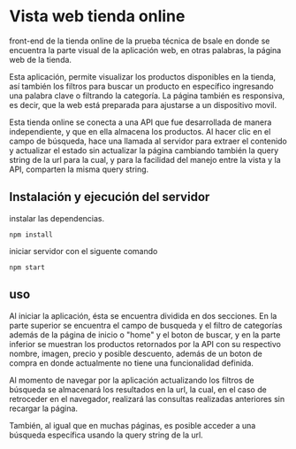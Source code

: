 # Vista web tienda online

front-end de la tienda online de la prueba técnica de bsale en donde se encuentra la parte visual de la aplicación web, en otras palabras, la página web de la tienda.

Esta aplicación, permite visualizar los productos disponibles en la tienda, así también los filtros para buscar un producto en específico ingresando una palabra clave o filtrando la categoría. La página también es responsiva, es decir, que la web está preparada para ajustarse a un dispositivo movil.

Esta tienda online se conecta a una API que fue desarrollada de manera independiente, y que en ella almacena los productos. Al hacer clic en el campo de búsqueda, hace una llamada al servidor para extraer el contenido y actualizar el estado sin actualizar la página cambiando también la query string de la url para la cual, y para la facilidad del manejo entre la vista y la API, comparten la misma query string.


## Instalación y ejecución del servidor


instalar las dependencias.
```
npm install
```

iniciar servidor con el siguente comando

```
npm start
```

## uso

Al iniciar la aplicación, ésta se encuentra dividida en dos secciones. En la parte superior se encuentra el campo de busqueda y el filtro de categorías además de la página de inicio o "home" y el boton de buscar, y en la parte inferior se muestran los productos retornados por la API con su respectivo nombre, imagen, precio y posible descuento, además de un boton de compra en donde actualmente no tiene una funcionalidad definida.

Al momento de navegar por la aplicación actualizando los filtros de búsqueda se almacenará los resultados en la url, la cual, en el caso de retroceder en el navegador, realizará las consultas realizadas anteriores sin recargar la página.

También, al igual que en muchas páginas, es posible acceder a una búsqueda específica usando la query string de la url.